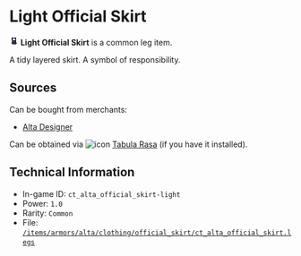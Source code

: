 # Light Official Skirt

<img src="https://raw.githubusercontent.com/Ceterai/Enternia/main/items/armors/alta/clothing/official_skirt/icon.png" alt="Light Official Skirt icon" loading="lazy" height="16px" width="auto" /> **Light Official Skirt** is a common leg item.

A tidy layered skirt. A symbol of responsibility.

## Sources

Can be bought from merchants:

- [Alta Designer](https://ceterai.github.io/MyEnternia/Wiki/AltaDesigner)

Can be obtained via <img src="https://steamuserimages-a.akamaihd.net/ugc/263843960696222713/3EC9A7C005541F7D577EBCB8C5736B4EFC9973D6/" alt="icon" width="8" height="12"/> [Tabula Rasa](https://community.playstarbound.com/resources/the-tabula-rasa.3222/) (if you have it installed).

## Technical Information

- In-game ID: `ct_alta_official_skirt-light`
- Power: `1.0`
- Rarity: `Common`
- File: [`/items/armors/alta/clothing/official_skirt/ct_alta_official_skirt.legs`](https://github.com/Ceterai/Enternia/blob/main/items/armors/alta/clothing/official_skirt/ct_alta_official_skirt.legs)
